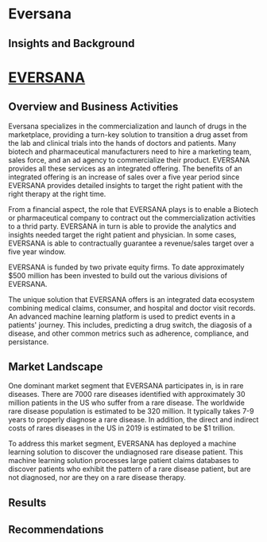 # **Eversana**
## Insights and Background 

# [EVERSANA](https://www.eversana.com/)

## Overview and Business Activities

Eversana specializes in the commercialization and launch of drugs in the marketplace, providing a turn-key solution to transition a drug asset from the lab and clinical trials into the hands of doctors and patients. Many biotech and pharmaceutical manufacturers need to hire a marketing team, sales force, and an ad agency to commercialize their product. EVERSANA provides all these services as an integrated offering. The benefits of an integrated offering is an increase of sales over a five year period since EVERSANA provides detailed insights to target the right patient with the right therapy at the right time. 

From a financial aspect, the role that EVERSANA plays is to enable a Biotech or pharmaceutical company to contract out the commercialization activities to a thrid party.  EVERSANA in turn is able to provide the analytics and insights needed target the right patient and physician.  In some cases, EVERSANA is able to contractually guarantee a revenue/sales target over a five year window.   

EVERSANA is funded by two private equity firms.  To date approximately $500 million has been invested to build out the various divisions of EVERSANA.  

The unique solution that EVERSANA offers is an integrated data ecosystem combining medical claims, consumer, and hospital and doctor visit records.  An advanced machine learning platform is used to predict events in a patients' journey.  This includes, predicting a drug switch, the diagosis of a disease, and other common metrics such as adherence, compliance, and persistance.  

## Market Landscape
One dominant market segment that EVERSANA participates in, is in rare diseases.  There are 7000 rare diseases identified with approximately 30 million patients in the US who suffer from a rare disease.  The worldwide rare disease population is estimated to be 320 million.  It typically takes 7-9 years to properly diagnose a rare disease.  In addition, the direct and indirect costs of rares diseases in the US in 2019 is estimated to be $1 trillion.  

To address this market segment, EVERSANA has deployed a machine learning solution to discover the undiagnosed rare disease patient.  This machine learning solution processes large patient claims databases to discover patients who exhibit the pattern of a rare disease patient, but are not diagnosed, nor are they on a rare disease therapy.  

## Results 

## Recommendations 
